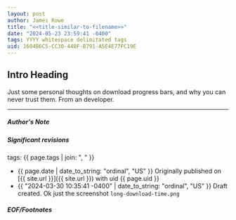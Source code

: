 ```yaml
---
layout: post
author: James Rowe
title: "<<title-similar-to-filename>>"
date: "2024-05-23 23:59:41 -0400"
tags: YYYY whitespace delimitated tags
uid: 1604B6C5-CC30-440F-B791-A5E4E77FC19E
---
```


## Intro Heading

Just some personal thoughts on download progress bars, and why you can never trust them. From an developer.

---

##### Author's Note



##### Significant revisions

tags: {{ page.tags | join: ", " }} <!-- todo move this somewhere -->

- {{ page.date | date_to_string: "ordinal", "US" }} Originally published on [{{ site.url }}]({{ site.url }}) with uid {{ page.uid }}
- {{ "2024-03-30 10:35:41 -0400" | date_to_string: "ordinal", "US" }} Draft created. Ok just the screenshot `long-download-time.png`

##### EOF/Footnotes
